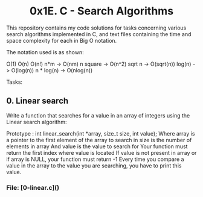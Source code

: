 <center> <h1>0x1E. C - Search Algorithms</h1> </center>

This repository contains my code solutions for tasks concerning various search algorithms implemented in C, and text files containing the time and space complexity for each in Big O notation.

The notation used is as shown:

O(1)
O(n)
O(n!)
n*m -> O(nm)
n square -> O(n^2)
sqrt n -> O(sqrt(n))
log(n) -> O(log(n))
n * log(n) -> O(nlog(n))

Tasks:

<h2>0. Linear search</h2>
Write a function that searches for a value in an array of integers using the Linear search algorithm:

Prototype : int linear_search(int *array, size_t size, int value);
Where array is a pointer to the first element of the array to search in
size is the number of elements in array
And value is the value to search for
Your function must return the first index where value is located
If value is not present in array or if array is NULL, your function must return -1
Every time you compare a value in the array to the value you are searching, you have to print this value.

<h3>File: [0-linear.c]()</h3>

